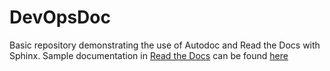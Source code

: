 # DevOpsDoc
Basic repository demonstrating the use of Autodoc and Read the Docs with Sphinx. Sample documentation in [Read the Docs](https://readthedocs.org/) can be found [here](https://devopsdoc.readthedocs.io/en/stable/)  
